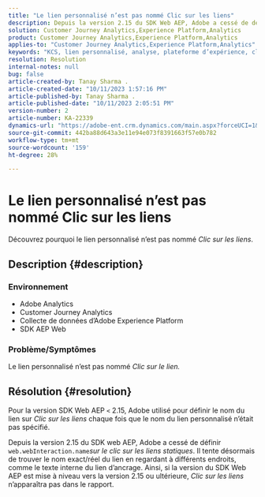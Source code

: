 ```yaml
---
title: "Le lien personnalisé n’est pas nommé Clic sur les liens"
description: Depuis la version 2.15 du SDK Web AEP, Adobe a cessé de définir web.webInteraction.name sur le clic statique sur le lien.
solution: Customer Journey Analytics,Experience Platform,Analytics
product: Customer Journey Analytics,Experience Platform,Analytics
applies-to: "Customer Journey Analytics,Experience Platform,Analytics"
keywords: "KCS, lien personnalisé, analyse, plateforme d’expérience, clic sur les liens, SDK web, analyse de parcours client"
resolution: Resolution
internal-notes: null
bug: false
article-created-by: Tanay Sharma .
article-created-date: "10/11/2023 1:57:16 PM"
article-published-by: Tanay Sharma .
article-published-date: "10/11/2023 2:05:51 PM"
version-number: 2
article-number: KA-22339
dynamics-url: "https://adobe-ent.crm.dynamics.com/main.aspx?forceUCI=1&pagetype=entityrecord&etn=knowledgearticle&id=64cd5812-3e68-ee11-9ae7-6045bd0063aa"
source-git-commit: 442ba88d643a3e11e94e073f8391663f57e0b782
workflow-type: tm+mt
source-wordcount: '159'
ht-degree: 28%

---
```


# Le lien personnalisé n’est pas nommé Clic sur les liens


Découvrez pourquoi le lien personnalisé n’est pas nommé *Clic sur les liens*.

## Description {#description}


### <b>Environnement</b>

- Adobe Analytics
- Customer Journey Analytics
- Collecte de données dʼAdobe Experience Platform
- SDK AEP Web


### <b>Problème/Symptômes</b>

Le lien personnalisé n’est pas nommé *Clic sur le lien.*


## Résolution {#resolution}


Pour la version SDK Web AEP `<` 2.15, Adobe utilisé pour définir le nom du lien sur *Clic sur les liens* chaque fois que le nom du lien personnalisé n’était pas spécifié.

Depuis la version 2.15 du SDK web AEP, Adobe a cessé de définir `web.webInteraction.name`*sur le clic sur les liens statiques*. Il tente désormais de trouver le nom exact/réel du lien en regardant à différents endroits, comme le texte interne du lien d’ancrage. Ainsi, si la version du SDK Web AEP est mise à niveau vers la version 2.15 ou ultérieure, *Clic sur les liens* n’apparaîtra pas dans le rapport.
